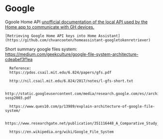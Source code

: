 # Google

Ggoole Home API
    [unofficial documentation of the local API used by the Home app to communicate with GH devices. ](https://rithvikvibhu.github.io/GHLocalApi)

    [Retrieving Google Home API keys into Home Assistant](https://github.com/chvancooten/homeassistant-googletokenretriever)


Short summary google files system:
https://medium.com/geekculture/google-file-system-architecture-cdeabef3f1ea

      Reference:
      https://pdos.csail.mit.edu/6.824/papers/gfs.pdf

      http://nil.csail.mit.edu/6.824/2017/notes/l-gfs-short.txt

      http://static.googleusercontent.com/media/research.google.com/es//archive/gfs-sosp2003.pdf

      https://www.ques10.com/p/13989/explain-architecture-of-google-file-system/

      https://www.researchgate.net/publication/351116448_A_Comparative_Study_on_Distributed_File_Systems

      https://en.wikipedia.org/wiki/Google_File_System
